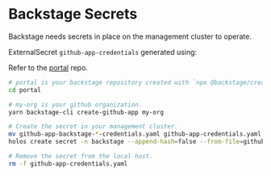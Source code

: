 # Backstage Secrets

Backstage needs secrets in place on the management cluster to operate.

ExternalSecret `github-app-credentials` generated using:

Refer to the [portal](https://github.com/holos-run/portal) repo.

```sh
# portal is your backstage repository created with `npx @backstage/create-app`
cd portal

# my-org is your github organization.
yarn backstage-cli create-github-app my-org

# Create the secret in your management cluster.
mv github-app-backstage-*-credentials.yaml github-app-credentials.yaml
holos create secret -n backstage --append-hash=false --from-file=github-app-credentials.yaml github-app-credentials

# Remove the secret from the local host.
rm -f github-app-credentials.yaml
```
